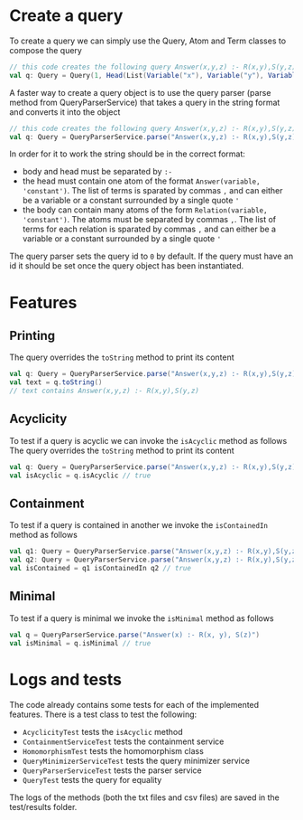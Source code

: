 # Create a query
To create a query we can simply use the Query, Atom and Term classes to compose the query

```scala
// this code creates the following query Answer(x,y,z) :- R(x,y),S(y,z)
val q: Query = Query(1, Head(List(Variable("x"), Variable("y"), Variable("z"))), Set(Atom("R", List(Variable("x"), Variable("y"))), Atom("S", List(Variable("y"), Variable("z")))))
```

A faster way to create a query object is to use the query parser (parse method from QueryParserService) that takes a query in the string format and converts it into the object
```scala
// this code creates the following query Answer(x,y,z) :- R(x,y),S(y,z)
val q: Query = QueryParserService.parse("Answer(x,y,z) :- R(x,y),S(y,z)")
```
In order for it to work the string should be in the correct format:
* body and head must be separated by `:-`
* the head must contain one atom of the format `Answer(variable, 'constant')`. The list of terms is sparated by commas `,` and can either be a variable or a constant surrounded by a single quote `'`
* the body can contain many atoms of the form `Relation(variable, 'constant')`. The atoms must be separated by commas `,`. The list of terms for each relation is sparated by commas `,` and can either be a variable or a constant surrounded by a single quote `'`

The query parser sets the query id to `0` by default. If the query must have an id it should be set once the query object has been instantiated.

# Features
## Printing
The query overrides the `toString` method to print its content
```scala
val q: Query = QueryParserService.parse("Answer(x,y,z) :- R(x,y),S(y,z)")
val text = q.toString()
// text contains Answer(x,y,z) :- R(x,y),S(y,z)
```

## Acyclicity
To test if a query is acyclic we can invoke the `isAcyclic` method as follows
The query overrides the `toString` method to print its content
```scala
val q: Query = QueryParserService.parse("Answer(x,y,z) :- R(x,y),S(y,z)")
val isAcyclic = q.isAcyclic // true
```

## Containment
To test if a query is contained in another we invoke the `isContainedIn` method as follows
```scala
val q1: Query = QueryParserService.parse("Answer(x,y,z) :- R(x,y),S(y,z)")
val q2: Query = QueryParserService.parse("Answer(x,y,z) :- R(x,y),S(y,z)")
val isContained = q1 isContainedIn q2 // true
```

## Minimal
To test if a query is minimal we invoke the `isMinimal` method as follows
```scala
val q = QueryParserService.parse("Answer(x) :- R(x, y), S(z)")
val isMinimal = q.isMinimal // true
```

# Logs and tests
The code already contains some tests for each of the implemented features. There is a test class to test the following:
* `AcyclicityTest` tests the `isAcyclic` method
* `ContainmentServiceTest` tests the containment service
* `HomomorphismTest` tests the homomorphism class
* `QueryMinimizerServiceTest` tests the query minimizer service
* `QueryParserServiceTest` tests the parser service
* `QueryTest` tests the query for equality

The logs of the methods (both the txt files and csv files) are saved in the test/results folder.